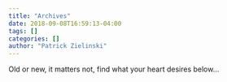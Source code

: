 ```yaml
---
title: "Archives"
date: 2018-09-08T16:59:13-04:00
tags: []
categories: []
author: "Patrick Zielinski"
---
```

Old or new, it matters not, find what your heart desires below...